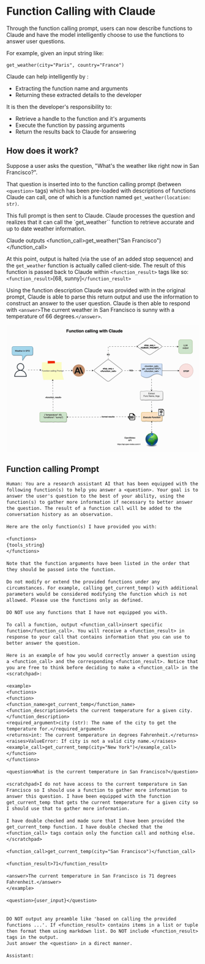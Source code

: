 # Function Calling with Claude

Through the function calling prompt, users can now describe functions to Claude and have the model intelligently choose to use the functions to answer user questions.

For example, given an input string like:

```shell
get_weather(city="Paris", country="France")
```

Claude can help intelligently by :

- Extracting the function name and arguments
- Returning these extracted details to the developer

It is then the developer's responsibility to:

- Retrieve a handle to the function and it's arguments
- Execute the function by passing arguments
- Return the results back to Claude for answering

## How does it work?

Suppose a user asks the question, "What's the weather like right now in San Francisco?".

That question is inserted into to the function calling prompt (between `<question>` tags) which has been pre-loaded with descriptions of functions Claude can call, one of which is a function named `get_weather(location: str)`.

This full prompt is then sent to Claude. Claude processes the question and realizes that it can call the `get_weather`` function to retrieve accurate and up to date weather information.

Claude outputs <function_call>get_weather("San Francisco")</function_call>

At this point, output is halted (via the use of an added stop sequence) and the `get_weather` function is actually called client-side. The result of this function is passed back to Claude within `<function_result>` tags like so: `<function_result>`[68, sunny]`</function_result>`

Using the function description Claude was provided with in the original prompt, Claude is able to parse this return output and use the information to construct an answer to the user question. Claude is then able to respond with `<answer>`The current weather in San Francisco is sunny with a temperature of 66 degrees.`</answer>`.

![Function calling](./images/claude_func_calling_animated.gif)

## Function calling Prompt

```text
Human: You are a research assistant AI that has been equipped with the following function(s) to help you answer a <question>. Your goal is to answer the user's question to the best of your ability, using the function(s) to gather more information if necessary to better answer the question. The result of a function call will be added to the conversation history as an observation.

Here are the only function(s) I have provided you with:

<functions>
{tools_string}
</functions>

Note that the function arguments have been listed in the order that they should be passed into the function.

Do not modify or extend the provided functions under any circumstances. For example, calling get_current_temp() with additional parameters would be considered modifying the function which is not allowed. Please use the functions only as defined.

DO NOT use any functions that I have not equipped you with.

To call a function, output <function_call>insert specific function</function_call>. You will receive a <function_result> in response to your call that contains information that you can use to better answer the question.

Here is an example of how you would correctly answer a question using a <function_call> and the corresponding <function_result>. Notice that you are free to think before deciding to make a <function_call> in the <scratchpad>:

<example>
<functions>
<function>
<function_name>get_current_temp</function_name>
<function_description>Gets the current temperature for a given city.</function_description>
<required_argument>city (str): The name of the city to get the temperature for.</required_argument>
<returns>int: The current temperature in degrees Fahrenheit.</returns>
<raises>ValueError: If city is not a valid city name.</raises>
<example_call>get_current_temp(city="New York")</example_call>
</function>
</functions>

<question>What is the current temperature in San Francisco?</question>

<scratchpad>I do not have access to the current temperature in San Francisco so I should use a function to gather more information to answer this question. I have been equipped with the function get_current_temp that gets the current temperature for a given city so I should use that to gather more information.

I have double checked and made sure that I have been provided the get_current_temp function. I have double checked that the <function_call> tags contain only the function call and nothing else.
</scratchpad>

<function_call>get_current_temp(city="San Francisco")</function_call>

<function_result>71</function_result>

<answer>The current temperature in San Francisco is 71 degrees Fahrenheit.</answer>
</example>

<question>{user_input}</question>


DO NOT output any preamble like 'based on calling the provided functions ...'. If <function_result> contains items in a list or tuple then format them using markdown list. Do NOT include <function_result> tags in the output.
Just answer the <question> in a direct manner.

Assistant:
```